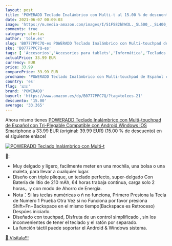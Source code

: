 ```yaml
---
layout: post
title: 'POWERADD Teclado Inalámbrico con Multi-t al 15.00 % de descuento'
date: 2021-06-07 00:09:03
image: 'https://m.media-amazon.com/images/I/51FS82hhW3L._SL500_._SL400_.jpg'
comments: true
category: ofertas
author: 'tole.es'
slug: 'B0777PPC7Q-es POWERADD Teclado Inalámbrico con Multi-touchpad de Español...'
sku: 'B0777PPC7Q-es'
tags: [ 'Accesorios','Accesorios para tablets','Informática','Teclados para tablets','android','poweradd', ]
actualPrice: 33.99 EUR
currency: EUR
price: 33.99
comparePrice: 39.99 EUR
prodname: 'POWERADD Teclado Inalámbrico con Multi-touchpad de Español con Tri-Plegable Compatible con Android  Windows  iOS Smartphone'
country: 'es'
flag: '🇪🇸'
brand: 'POWERADD'
buyurl: 'https://www.amazon.es/dp/B0777PPC7Q/?tag=tolees-21'
descuento: '15.00'
average: '33.365'
---
```


Ahora mismo tienes [POWERADD Teclado Inalámbrico con Multi-touchpad de Español con Tri-Plegable Compatible con Android  Windows  iOS Smartphone](https://www.amazon.es/dp/B0777PPC7Q/?tag=tolees-21) a 33.99 EUR (original: 39.99 EUR) (15.00 %  de descuento) en el siguiente enlace!

[![POWERADD Teclado Inalámbrico con Multi-t](https://m.media-amazon.com/images/I/51FS82hhW3L._SL500_._SL400_.jpg)](https://www.amazon.es/dp/B0777PPC7Q/?tag=tolees-21)

🔎:

- Muy delgado y ligero, facilmente meter en una mochila, una bolsa o una maleta, para llevar a cualquier lugar.
- Diseño con triple plieque, un teclado perfecto, super-delgado Con Batería de litio de 210 mAh, 64 horas trabaja continua, carga solo 2 horas，y con modo de Ahorro de Energía.
- Nota：Si las teclas numéricas o ñ no funciona, Primero Presiona la Tecla de Numero 1 Prueba Otra Vez si no Funciona por favor presiona Shift+Fn+Backspace en el mismo tiempo(Backspace es Retroceso) Despúes iniciarlo.
- Diseñado con touchpad, Disfruta de un control simplificado , sin los inconvenientes de tener el teclado y el ratón por separado.
- La función táctil puede soportar el Android & Windows sistema.

[🛒 Visítala!!!](https://www.amazon.es/dp/B0777PPC7Q/?tag=tolees-21)
